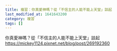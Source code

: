 ```yaml
---
title: 複習：你真愛神嗎？從「不信主的人能不能上天堂」談起
last_modified_at: 1641643200
category: 複習
tags: []
---
```


<p>你真愛神嗎？從「不信主的人能不能上天堂」談起<br>
<a href="https://mickey1124.pixnet.net/blog/post/269192360" target="_blank">https://mickey1124.pixnet.net/blog/post/269192360</a></p>

<p>&nbsp;</p>

